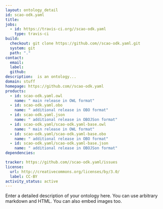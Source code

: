 ```yaml
---
layout: ontology_detail
id: scao-odk.yaml
title: 
jobs:
  - id: https://travis-ci.org//scao-odk.yaml
    type: travis-ci
build:
  checkout: git clone https://github.com//scao-odk.yaml.git
  system: git
  path: "."
contact:
  email: 
  label: 
  github: 
description:  is an ontology...
domain: stuff
homepage: https://github.com//scao-odk.yaml
products:
  - id: scao-odk.yaml.owl
    name: " main release in OWL format"
  - id: scao-odk.yaml.obo
    name: " additional release in OBO format"
  - id: scao-odk.yaml.json
    name: " additional release in OBOJSon format"
  - id: scao-odk.yaml/scao-odk.yaml-base.owl
    name: " main release in OWL format"
  - id: scao-odk.yaml/scao-odk.yaml-base.obo
    name: " additional release in OBO format"
  - id: scao-odk.yaml/scao-odk.yaml-base.json
    name: " additional release in OBOJSon format"
dependencies:

tracker: https://github.com//scao-odk.yaml/issues
license:
  url: http://creativecommons.org/licenses/by/3.0/
  label: CC-BY
activity_status: active
---
```


Enter a detailed description of your ontology here. You can use arbitrary markdown and HTML.
You can also embed images too.

